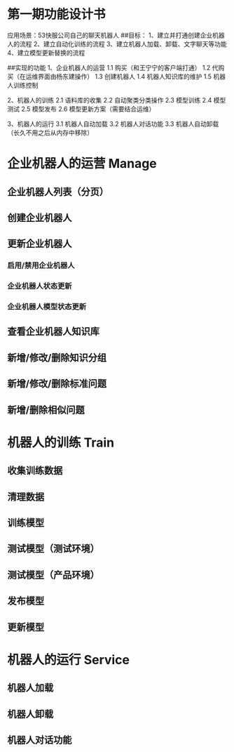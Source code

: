 # 第一期功能设计书
应用场景：53快服公司自己的聊天机器人
##目标：
1、建立并打通创建企业机器人的流程
2、建立自动化训练的流程
3、建立机器人加载、卸载、文字聊天等功能
4、建立模型更新替换的流程

##实现的功能
1、企业机器人的运营
1.1 购买（和王宁宁的客户端打通）
1.2 代购买（在运维界面由杨东建操作）
1.3 创建机器人
1.4 机器人知识库的维护
1.5 机器人训练控制

2、机器人的训练
2.1 语料库的收集
2.2 自动聚类分类操作
2.3 模型训练
2.4 模型测试
2.5 模型发布
2.6 模型更新方案（需要结合运维）

3、机器人的运行
3.1 机器人自动加载
3.2 机器人对话功能
3.3 机器人自动卸载（长久不用之后从内存中移除）

# 企业机器人的运营 Manage
## 企业机器人列表（分页）
## 创建企业机器人
## 更新企业机器人
### 启用/禁用企业机器人
### 企业机器人状态更新
### 企业机器人模型状态更新
## 查看企业机器人知识库
## 新增/修改/删除知识分组
## 新增/修改/删除标准问题
## 新增/删除相似问题


# 机器人的训练 Train
## 收集训练数据
## 清理数据
## 训练模型
## 测试模型（测试环境）
## 测试模型（产品环境）
## 发布模型
## 更新模型


# 机器人的运行 Service
## 机器人加载
## 机器人卸载
## 机器人对话功能


